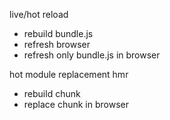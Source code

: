live/hot reload
+ rebuild bundle.js
+ refresh browser
+ refresh only bundle.js in browser

hot module replacement hmr
+ rebuild chunk
+ replace chunk in browser